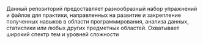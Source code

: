 Данный репозиторий предоставляет разнообразный набор упражнений и файлов для практики, направленных на развитие и закрепление полученных навыков в области программирования, анализа данных, статистики или любых других предметных областей. Охватывает широкий спектр тем и уровней сложности

